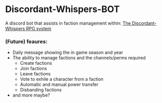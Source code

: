# Discordant-Whispers-BOT
A discord bot that assists in faction management within:
[The Discordant-Whispers RPG system](https://docs.google.com/document/d/1H69YxYQjaPGfM9tDwDZdKlo8KpWajfYKzUkJXo-gtbY/edit?usp=sharing)

### (Future) feaures:
- Daily message showing the in game season and year
- The ability to manage factions and the channels/perms required
  - Create factions
   - Join factions
  - Leave factions
  - Vote to exhile a character from a faction
  - Automatic and manual power transfer
  - Disbanding factions
- and more maybe?
